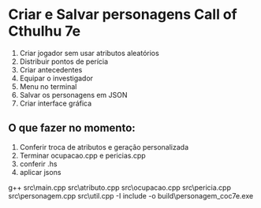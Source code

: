 # Criar e Salvar personagens Call of Cthulhu 7e

1. Criar jogador sem usar atributos aleatórios
2. Distribuir pontos de perícia
3. Criar antecedentes
4. Equipar o investigador
5. Menu no terminal
7. Salvar os personagens em JSON
9. Criar interface gráfica

## O que fazer no momento:

1. Conferir troca de atributos e geração personalizada
2. Terminar ocupacao.cpp e pericias.cpp
3. conferir .hs
4. aplicar jsons

g++ src\main.cpp src\atributo.cpp src\ocupacao.cpp src\pericia.cpp src\personagem.cpp src\util.cpp -I include -o build\personagem_coc7e.exe